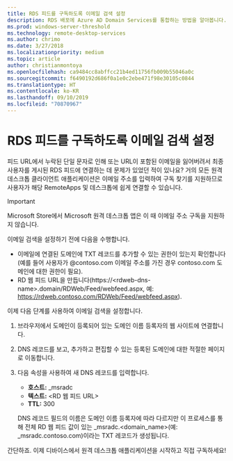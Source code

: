 ```yaml
---
title: RDS 피드를 구독하도록 이메일 검색 설정
description: RDS 배포에 Azure AD Domain Services를 통합하는 방법을 알아봅니다.
ms.prod: windows-server-threshold
ms.technology: remote-desktop-services
ms.author: chrimo
ms.date: 3/27/2018
ms.localizationpriority: medium
ms.topic: article
author: christianmontoya
ms.openlocfilehash: ca9484cc8abffcc21b4ed11756fb009b55046a0c
ms.sourcegitcommit: f6490192d686f0a1e0c2ebe471f98e30105c0844
ms.translationtype: HT
ms.contentlocale: ko-KR
ms.lasthandoff: 09/10/2019
ms.locfileid: "70870967"
---
```

# <a name="set-up-email-discovery-to-subscribe-to-your-rds-feed"></a>RDS 피드를 구독하도록 이메일 검색 설정

피드 URL에서 누락된 단일 문자로 인해 또는 URL이 포함된 이메일을 잃어버려서 최종 사용자를 게시된 RDS 피드에 연결하는 데 문제가 있었던 적이 있나요? 거의 모든 원격 데스크톱 클라이언트 애플리케이션은 이메일 주소를 입력하여 구독 찾기를 지원하므로 사용자가 해당 RemoteApps 및 데스크톱에 쉽게 연결할 수 있습니다.

>[!IMPORTANT]
>Microsoft Store에서 Microsoft 원격 데스크톱 앱은 이 때 이메일 주소 구독을 지원하지 않습니다.

이메일 검색을 설정하기 전에 다음을 수행합니다.

- 이메일에 연결된 도메인에 TXT 레코드를 추가할 수 있는 권한이 있는지 확인합니다(예를 들어 사용자가 @contoso.com 이메일 주소를 가진 경우 contoso.com 도메인에 대한 권한이 필요).
- RD 웹 피드 URL을 만듭니다(https://\<rdweb-dns-name\>.domain/RDWeb/Feed/webfeed.aspx, 예: https://rdweb.contoso.com/RDWeb/Feed/webfeed.aspx).

이제 다음 단계를 사용하여 이메일 검색을 설정합니다.

1. 브라우저에서 도메인이 등록되어 있는 도메인 이름 등록자의 웹 사이트에 연결합니다.
2. DNS 레코드를 보고, 추가하고 편집할 수 있는 등록된 도메인에 대한 적절한 페이지로 이동합니다.
3. 다음 속성을 사용하여 새 DNS 레코드를 입력합니다.
   - **호스트:** _msradc
   - **텍스트:** \<RD 웹 피드 URL\>
   - **TTL:** 300

   DNS 레코드 필드의 이름은 도메인 이름 등록자에 따라 다르지만 이 프로세스를 통해 전체 RD 웹 피드 값이 있는 _msradc.\<domain_name\>(예: _msradc.contoso.com)이라는 TXT 레코드가 생성됩니다.

간단하죠. 이제 디바이스에서 원격 데스크톱 애플리케이션을 시작하고 직접 구독하세요!